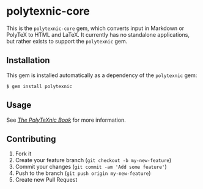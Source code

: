 # polytexnic-core

This is the `polytexnic-core` gem, which converts input in Markdown or PolyTeX to HTML and LaTeX. It currently has no standalone applications, but rather exists to support the `polytexnic` gem.

## Installation

This gem is installed automatically as a dependency of the `polytexnic` gem:

    $ gem install polytexnic

## Usage

See [*The PolyTeXnic Book*](http://polytexnic.org/book) for more information.

## Contributing

1. Fork it
2. Create your feature branch (`git checkout -b my-new-feature`)
3. Commit your changes (`git commit -am 'Add some feature'`)
4. Push to the branch (`git push origin my-new-feature`)
5. Create new Pull Request